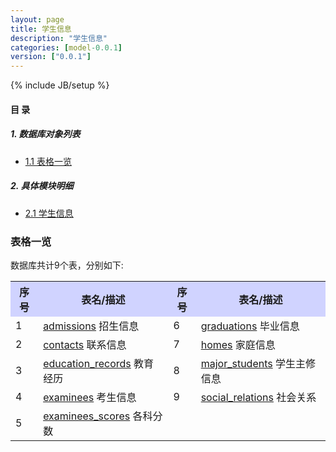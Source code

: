 ```yaml
---
layout: page
title: 学生信息 
description: "学生信息"
categories: [model-0.0.1]
version: ["0.0.1"]
---
```

{% include JB/setup %}

#### 目 录

##### 1. 数据库对象列表
  * [1.1 表格一览](index.html#表格一览)

##### 2. 具体模块明细
* [2.1 学生信息](misc.html)

### 表格一览
数据库共计9个表，分别如下:

<table class="table table-bordered table-striped table-condensed">
  <tr>
    <th style="background-color:#D0D3FF">序号</th>
    <th style="background-color:#D0D3FF">表名/描述</th>
    <th style="background-color:#D0D3FF">序号</th>
    <th style="background-color:#D0D3FF">表名/描述</th>
  </tr>
  <tr>
    <td>1</td>
    <td><a href="misc.html#表格-admissions-招生信息">admissions</a> 招生信息</td>
    <td>6</td>
    <td><a href="misc.html#表格-graduations-毕业信息">graduations</a> 毕业信息</td>
  </tr>
  <tr>
    <td>2</td>
    <td><a href="misc.html#表格-contacts-联系信息">contacts</a> 联系信息</td>
    <td>7</td>
    <td><a href="misc.html#表格-homes-家庭信息">homes</a> 家庭信息</td>
  </tr>
  <tr>
    <td>3</td>
    <td><a href="misc.html#表格-education_records-教育经历">education_records</a> 教育经历</td>
    <td>8</td>
    <td><a href="misc.html#表格-major_students-学生主修信息">major_students</a> 学生主修信息</td>
  </tr>
  <tr>
    <td>4</td>
    <td><a href="misc.html#表格-examinees-考生信息">examinees</a> 考生信息</td>
    <td>9</td>
    <td><a href="misc.html#表格-social_relations-社会关系">social_relations</a> 社会关系</td>
  </tr>
  <tr>
    <td>5</td>
    <td><a href="misc.html#表格-examinees_scores-各科分数">examinees_scores</a> 各科分数</td>
    <td></td>
    <td></td>
  </tr>
</table>

